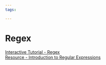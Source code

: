 ```yaml
---
tags:

---
```

# Regex

[Interactive Tutorial - Regex](https://regexone.com/)  
[Resource - Introduction to Regular Expressions](https://se-education.org/learningresources/contents/regex/Regex.html)  
